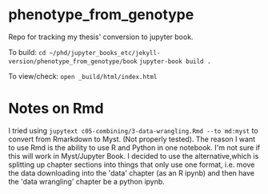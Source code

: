 # phenotype_from_genotype
Repo for tracking my thesis' conversion to jupyter book.

To build:
`cd ~/phd/jupyter_books_etc/jekyll-version/phenotype_from_genotype/book`
`jupyter-book build .`

To view/check:
`open _build/html/index.html`

# Notes on Rmd
I tried using `jupytext c05-combining/3-data-wrangling.Rmd --to md:myst` to convert from Rmarkdown to Myst. (Not properly tested). The reason I want to use Rmd is the ability to use R and Python in one notebook. I'm not sure if this will work in Myst/Jupyter Book. I decided to use the alternative,which is splitting up chapter sections into things that only use one format, i.e. move the data downloading into the 'data' chapter (as an R ipynb) and then have the 'data wrangling' chapter be a python ipynb.